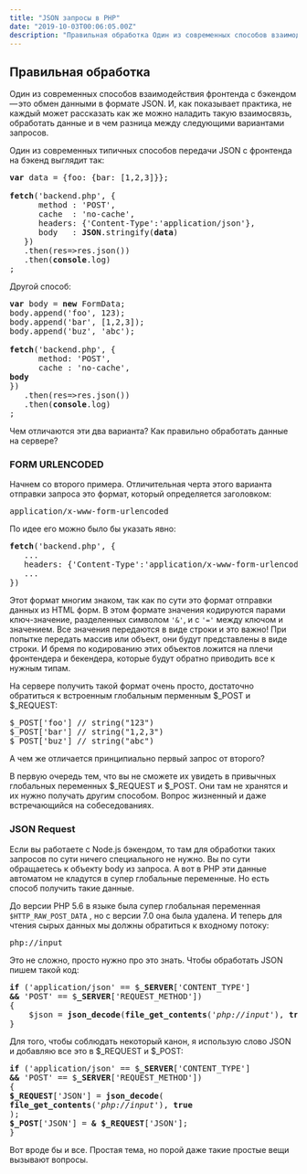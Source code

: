 ```yaml
---
title: "JSON запросы в PHP"
date: "2019-10-03T00:06:05.00Z"
description: "Правильная обработка Один из современных способов взаимодействия фронтенда с бэкендом — это обмен данными в формате JSON. И, как"
---
```


<h2 id="-">Правильная обработка</h2><!--kg-card-begin: html-->
<p>Один из современных способов взаимодействия фронтенда с бэкендом — это обмен данными в формате JSON. И, как показывает практика, не каждый может рассказать как же можно наладить такую взаимосвязь, обработать данные и в чем разница между следующими вариантами запросов.</p>
<p>Один из современных типичных способов передачи JSON с фронтенда на бэкенд выглядит так:</p>
<pre><strong>var </strong>data<strong> </strong>= {foo: {bar: [1,2,3]}};<br><br><strong>fetch</strong>('backend.php', {<br>      method : 'POST',<br>      cache  : 'no-cache',<br>      headers: {'Content-Type':'application/json'},<br>      body   : <strong>JSON</strong>.stringify(<strong>data</strong>)<br>   })<br>   .then(res=&gt;res.json())<br>   .then(<strong>console</strong>.log)<br>;</pre>
<p>Другой способ:</p>
<pre><strong>var</strong> body<strong> </strong>= <strong>new</strong> FormData;<br>body.append('foo', 123);<br>body.append('bar', [1,2,3]);<br>body.append('buz', 'abc');<br><br><strong>fetch</strong>('backend.php', {<br>      method: 'POST',<br>      cache : 'no-cache',<br><strong>body<br></strong>})<br>   .then(res=&gt;res.json())<br>   .then(<strong>console</strong>.log)<br>;</pre>
<p>Чем отличаются эти два варианта? Как правильно обработать данные на сервере?</p>
<h3>FORM URLENCODED</h3>
<p>Начнем со второго примера. Отличительная черта этого варианта отправки запроса это формат, который определяется заголовком:</p>
<pre>application/x-www-form-urlencoded</pre>
<p>По идее его можно было бы указать явно:</p>
<pre><strong>fetch</strong>('backend.php', {<br>   ...<br>   headers: {'Content-Type':'application/x-www-form-urlencoded'},<br>   ...<br>})</pre>
<p>Этот формат многим знаком, так как по сути это формат отправки данных из HTML форм. В этом формате значения кодируются парами ключ-значение, разделенных символом <code>'&amp;'</code>, и с <code>'='</code> между ключом и значением. Все значения передаются в виде строки и это важно! При попытке передать массив или объект, они будут представлены в виде строки. И бремя по кодированию этих объектов ложится на плечи фронтендера и бекендера, которые будут обратно приводить все к нужным типам.</p>
<p>На сервере получить такой формат очень просто, достаточно обратиться к встроенным глобальным перменным $_POST и $_REQUEST:</p>
<pre>$_POST['foo'] // string("123")<br>$_POST['bar'] // string("1,2,3")<br>$_POST['buz'] // string("abc")</pre>
<p>А чем же отличается принципиально первый запрос от второго?</p>
<p>В первую очередь тем, что вы не сможете их увидеть в привычных глобальных переменных $_REQUEST и $_POST. Они там не хранятся и их нужно получать другим способом. Вопрос жизненный и даже встречающийся на собеседованиях.</p>
<h3>JSON Request</h3>
<p>Если вы работаете с Node.js бэкендом, то там для обработки таких запросов по сути ничего специального не нужно. Вы по сути обращаетесь к объекту body из запроса. А вот в PHP эти данные автоматом не кладутся в супер глобальные переменные. Но есть способ получить такие данные.</p>
<p>До версии PHP 5.6 в языке была супер глобальная переменная <code>$HTTP_RAW_POST_DATA</code> , но с версии 7.0 она была удалена. И теперь для чтения сырых данных мы должны обратиться к входному потоку:</p>
<pre>php://input</pre>
<p>Это не сложно, просто нужно про это знать. Чтобы обработать JSON пишем такой код:</p>
<pre><strong>if</strong> ('application/json' == $<strong>_SERVER</strong>['CONTENT_TYPE']<br><strong>&amp;&amp;</strong> 'POST' == $<strong>_SERVER</strong>['REQUEST_METHOD'])<br>{<br>    $json = <strong>json_decode</strong>(<strong>file_get_contents</strong>('<em>php://input</em>'), <strong>true</strong>);<br>}</pre>
<p>Для того, чтобы соблюдать некоторый канон, я использую слово JSON и добавляю все это в $_REQUEST и $_POST:</p>
<pre><strong>if</strong> ('application/json' == $<strong>_SERVER</strong>['CONTENT_TYPE']<br><strong>&amp;&amp;</strong> 'POST' == $<strong>_SERVER</strong>['REQUEST_METHOD'])<br>{<br><strong>$_REQUEST</strong>['JSON'] = <strong>json_decode</strong>(<br><strong>file_get_contents</strong>('<em>php://input</em>'), <strong>true<br></strong>);<br><strong>$_POST</strong>['JSON'] = <strong>&amp; $_REQUEST</strong>['JSON'];<br>}</pre>
<p>Вот вроде бы и все. Простая тема, но порой даже такие простые вещи вызывают вопросы.</p>

<!--kg-card-end: html-->

